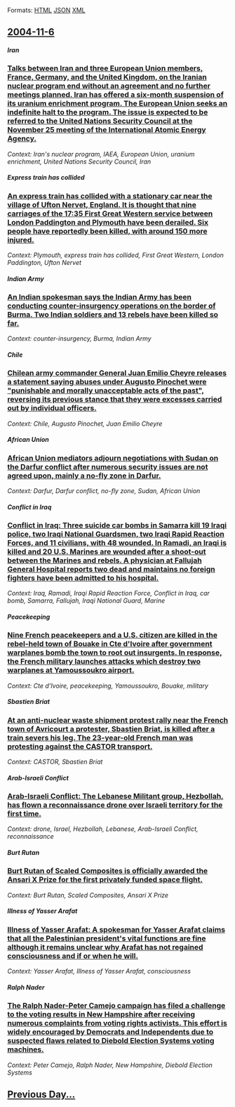 
Formats: [HTML](2004/11/6/index.html)  [JSON](2004/11/6/index.json)  [XML](2004/11/6/index.xml)  

## [2004-11-6](/news/2004/11/6/index.md)

##### Iran
### [ Talks between Iran and three European Union members, France, Germany, and the United Kingdom, on the Iranian nuclear program end without an agreement and no further meetings planned. Iran has offered a six-month suspension of its uranium enrichment program. The European Union seeks an indefinite halt to the program. The issue is expected to be referred to the United Nations Security Council at the November 25 meeting of the International Atomic Energy Agency. ](/news/2004/11/6/talks-between-iran-and-three-european-union-members-france-germany-and-the-united-kingdom-on-the-iranian-nuclear-program-end-without-an.md)
_Context: Iran's nuclear program, IAEA, European Union, uranium enrichment, United Nations Security Council, Iran_

##### Express train has collided
### [ An express train has collided with a stationary car near the village of Ufton Nervet, England. It is thought that nine carriages of the 17:35 First Great Western service between London Paddington and Plymouth have been derailed. Six people have reportedly been killed, with around 150 more injured. ](/news/2004/11/6/an-express-train-has-collided-with-a-stationary-car-near-the-village-of-ufton-nervet-england-it-is-thought-that-nine-carriages-of-the-17.md)
_Context: Plymouth, express train has collided, First Great Western, London Paddington, Ufton Nervet_

##### Indian Army
### [ An Indian spokesman says the Indian Army has been conducting counter-insurgency operations on the border of Burma. Two Indian soldiers and 13 rebels have been killed so far. ](/news/2004/11/6/an-indian-spokesman-says-the-indian-army-has-been-conducting-counter-insurgency-operations-on-the-border-of-burma-two-indian-soldiers-and.md)
_Context: counter-insurgency, Burma, Indian Army_

##### Chile
### [ Chilean army commander General Juan Emilio Cheyre releases a statement saying abuses under Augusto Pinochet were "punishable and morally unacceptable acts of the past", reversing its previous stance that they were excesses carried out by individual officers. ](/news/2004/11/6/chilean-army-commander-general-juan-emilio-cheyre-releases-a-statement-saying-abuses-under-augusto-pinochet-were-punishable-and-morally-un.md)
_Context: Chile, Augusto Pinochet, Juan Emilio Cheyre_

##### African Union
### [ African Union mediators adjourn negotiations with Sudan on the Darfur conflict after numerous security issues are not agreed upon, mainly a no-fly zone in Darfur. ](/news/2004/11/6/african-union-mediators-adjourn-negotiations-with-sudan-on-the-darfur-conflict-after-numerous-security-issues-are-not-agreed-upon-mainly-a.md)
_Context: Darfur, Darfur conflict, no-fly zone, Sudan, African Union_

##### Conflict in Iraq
### [ Conflict in Iraq: Three suicide car bombs in Samarra kill 19 Iraqi police, two Iraqi National Guardsmen, two Iraqi Rapid Reaction Forces, and 11 civilians, with 48 wounded. In Ramadi, an Iraqi is killed and 20 U.S. Marines are wounded after a shoot-out between the Marines and rebels. A physician at Fallujah General Hospital reports two dead and maintains no foreign fighters have been admitted to his hospital. ](/news/2004/11/6/conflict-in-iraq-three-suicide-car-bombs-in-samarra-kill-19-iraqi-police-two-iraqi-national-guardsmen-two-iraqi-rapid-reaction-forces-a.md)
_Context: Iraq, Ramadi, Iraqi Rapid Reaction Force, Conflict in Iraq, car bomb, Samarra, Fallujah, Iraqi National Guard, Marine_

##### Peacekeeping
### [ Nine French peacekeepers and a U.S. citizen are killed in the rebel-held town of Bouake in Cte d'Ivoire after government warplanes bomb the town to root out insurgents. In response, the French military launches attacks which destroy two warplanes at Yamoussoukro airport. ](/news/2004/11/6/nine-french-peacekeepers-and-a-u-s-citizen-are-killed-in-the-rebel-held-town-of-bouake-in-cote-d-ivoire-after-government-warplanes-bomb-th.md)
_Context: Cte d'Ivoire, peacekeeping, Yamoussoukro, Bouake, military_

##### Sbastien Briat
### [ At an anti-nuclear waste shipment protest rally near the French town of Avricourt a protester, Sbastien Briat, is killed after a train severs his leg. The 23-year-old French man was protesting against the CASTOR transport. ](/news/2004/11/6/at-an-anti-nuclear-waste-shipment-protest-rally-near-the-french-town-of-avricourt-a-protester-sebastien-briat-is-killed-after-a-train-sev.md)
_Context: CASTOR, Sbastien Briat_

##### Arab-Israeli Conflict
### [ Arab-Israeli Conflict: The Lebanese Militant group, Hezbollah, has flown a reconnaissance drone over Israeli territory for the first time. ](/news/2004/11/6/arab-israeli-conflict-the-lebanese-militant-group-hezbollah-has-flown-a-reconnaissance-drone-over-israeli-territory-for-the-first-time.md)
_Context: drone, Israel, Hezbollah, Lebanese, Arab-Israeli Conflict, reconnaissance_

##### Burt Rutan
### [ Burt Rutan of Scaled Composites is officially awarded the Ansari X Prize for the first privately funded space flight. ](/news/2004/11/6/burt-rutan-of-scaled-composites-is-officially-awarded-the-ansari-x-prize-for-the-first-privately-funded-space-flight.md)
_Context: Burt Rutan, Scaled Composites, Ansari X Prize_

##### Illness of Yasser Arafat
### [ Illness of Yasser Arafat: A spokesman for Yasser Arafat claims that all the Palestinian president's vital functions are fine although it remains unclear why Arafat has not regained consciousness and if or when he will. ](/news/2004/11/6/illness-of-yasser-arafat-a-spokesman-for-yasser-arafat-claims-that-all-the-palestinian-president-s-vital-functions-are-fine-although-it-re.md)
_Context: Yasser Arafat, Illness of Yasser Arafat, consciousness_

##### Ralph Nader
### [ The Ralph Nader-Peter Camejo campaign has filed a challenge to the voting results in New Hampshire after receiving numerous complaints from voting rights activists. This effort is widely encouraged by Democrats and Independents due to suspected flaws related to Diebold Election Systems voting machines. ](/news/2004/11/6/the-ralph-nader-peter-camejo-campaign-has-filed-a-challenge-to-the-voting-results-in-new-hampshire-after-receiving-numerous-complaints-from.md)
_Context: Peter Camejo, Ralph Nader, New Hampshire, Diebold Election Systems_

## [Previous Day...](/news/2004/11/5/index.md)

